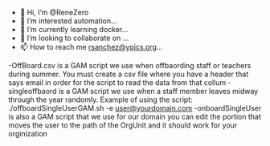 - 👋 Hi, I’m @ReneZero
- 👀 I’m interested automation...
- 🌱 I’m currently learning docker...
- 💞️ I’m looking to collaborate on ...
- 📫 How to reach me rsanchez@ypics.org...

-OffBoard.csv is a GAM script we use when offbaording staff or teachers during summer. You must create a csv file where you have a header that says email in order for the script to read the data from that collum
-singleoffbaord is a GAM script we use when a staff member leaves midway through the year randomly. Example of using the script: ./offboardSingleUserGAM.sh -e user@yourdomain.com
-onboardSingleUser is also a GAM script that we use for our domain you can edit the portion that moves the user to the path of the OrgUnit and it should work for your orginization
